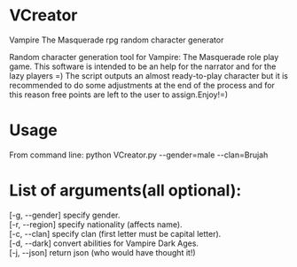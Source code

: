 # VCreator
Vampire The Masquerade rpg random character generator


Random character generation tool for Vampire: The Masquerade role play game.
This software is intended to be an help for the narrator and for the lazy players =)
The script outputs an almost ready-to-play character but it is recommended to do some
adjustments at the end of the process and for this reason free points are left to the
user to assign.Enjoy!=)

# Usage
From command line: python VCreator.py --gender=male --clan=Brujah

# List of arguments(all optional):
[-g, --gender]                  specify gender.  
[-r, --region]                  specify nationality (affects name).  
[-c, --clan]                    specify clan (first letter must be capital letter).  
[-d, --dark]                    convert abilities for Vampire Dark Ages.  
[-j, --json]                    return json (who would have thought it!)  
